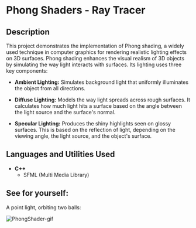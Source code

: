 <h1>Phong Shaders - Ray Tracer</h1>

<h2>Description</h2>
This project demonstrates the implementation of Phong shading, a widely used technique in computer graphics for rendering realistic lighting effects on 3D surfaces. 
Phong shading enhances the visual realism of 3D objects by simulating the way light interacts with surfaces. Its lighting uses three key components:
<br />

- <b>Ambient Lighting:</b> Simulates background light that uniformly illuminates the object from all directions.

- <b>Diffuse Lighting:</b> Models the way light spreads across rough surfaces. It calculates how much light hits a surface based on the angle between the light source and the surface's normal.

- <b>Specular Lighting:</b> Produces the shiny highlights seen on glossy surfaces. This is based on the reflection of light, depending on the viewing angle, the light source, and the object's surface.

<h2>Languages and Utilities Used</h2>

- <b>C++</b> 
  - SFML (Multi Media Library)

<h2>See for yourself:</h2>

A point light, orbiting two balls: <br/>
  
![PhongShader-gif](https://github.com/user-attachments/assets/de8ee551-dd8a-4566-9347-2539c287e6e9)



<!--
 ```diff
- text in red
+ text in green
! text in orange
# text in gray
@@ text in purple (and bold)@@
```
--!>
